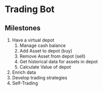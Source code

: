 # Trading Bot

## Milestones

1. Have a virtual depot
   1. Manage cash balance
   2. Add Asset to depot (buy)
   3. Remove Asset from depot (sell)
   4. Get historical data for assets in depot
   5. Calculate Value of depot
2. Enrich data
3. Develop trading strategies
4. Self-Trading
